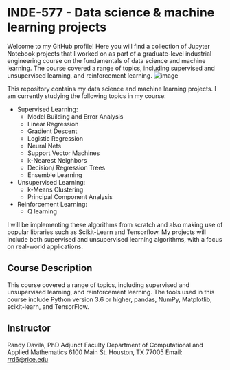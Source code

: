 # INDE-577 - Data science &amp; machine learning projects
Welcome to my GitHub profile! Here you will find a collection of Jupyter Notebook projects that I worked on as part of a graduate-level industrial engineering course on the fundamentals of data science and machine learning. The course covered a range of topics, including supervised and unsupervised learning, and reinforcement learning.
![image](https://user-images.githubusercontent.com/115122863/233865322-0b7cf1b8-c201-4e48-a309-2814d9ca631d.png)


This repository contains my data science and machine learning projects. I am currently studying the following topics in my course:

- Supervised Learning:
  - Model Building and Error Analysis
  - Linear Regression
  - Gradient Descent
  - Logistic Regression
  - Neural Nets
  - Support Vector Machines
  - k-Nearest Neighbors
  - Decision/ Regression Trees
  - Ensemble Learning
- Unsupervised Learning:
  - k-Means Clustering
  - Principal Component Analysis
- Reinforcement Learning:
  - Q learning


I will be implementing these algorithms from scratch and also making use of popular libraries such as Scikit-Learn and Tensorflow. My projects will include both supervised and unsupervised learning algorithms, with a focus on real-world applications.

## Course Description

This course covered a range of topics, including supervised and unsupervised learning, and reinforcement learning. The tools used in this course include Python version 3.6 or higher, pandas, NumPy, Matplotlib, scikit-learn, and TensorFlow.

## Instructor

Randy Davila, PhD
Adjunct Faculty
Department of Computational and Applied Mathematics
6100 Main St. Houston, TX 77005
Email: rrd6@rice.edu






